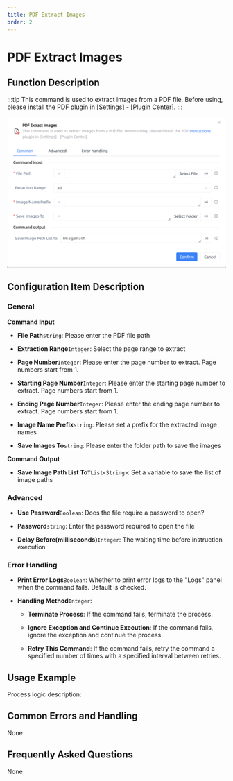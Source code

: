 ```yaml
---
title: PDF Extract Images
order: 2
---
```


# PDF Extract Images

## Function Description

:::tip 
This command is used to extract images from a PDF file. Before using, please install the PDF plugin in [Settings] - [Plugin Center].
:::

![PDF Extract Images](../../../assets/PDF%20Extract%20Images_command.png)

## Configuration Item Description

### General

**Command Input**

- **File Path**`string`: Please enter the PDF file path

- **Extraction Range**`Integer`: Select the page range to extract

- **Page Number**`Integer`: Please enter the page number to extract. Page numbers start from 1.

- **Starting Page Number**`Integer`: Please enter the starting page number to extract. Page numbers start from 1.

- **Ending Page Number**`Integer`: Please enter the ending page number to extract. Page numbers start from 1.

- **Image Name Prefix**`string`: Please set a prefix for the extracted image names

- **Save Images To**`string`: Please enter the folder path to save the images


**Command Output**

- **Save Image Path List To**`TList<String>`: Set a variable to save the list of image paths

### Advanced

- **Use Password**`Boolean`: Does the file require a password to open?

- **Password**`string`: Enter the password required to open the file

- **Delay Before(milliseconds)**`Integer`: The waiting time before instruction execution

### Error Handling

- **Print Error Logs**`Boolean`: Whether to print error logs to the "Logs" panel when the command fails. Default is checked. 

- **Handling Method**`Integer`:

    - **Terminate Process**: If the command fails, terminate the process.

    - **Ignore Exception and Continue Execution**: If the command fails, ignore the exception and continue the process.

    - **Retry This Command**: If the command fails, retry the command a specified number of times with a specified interval between retries.

## Usage Example

Process logic description:

## Common Errors and Handling

None

## Frequently Asked Questions

None

